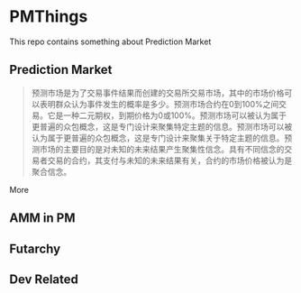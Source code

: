 # PMThings
This repo contains something about Prediction Market

## Prediction Market

> 预测市场是为了交易事件结果而创建的交易所交易市场，其中的市场价格可以表明群众认为事件发生的概率是多少。预测市场合约在0到100%之间交易。它是一种二元期权，到期价格为0或100%。预测市场可以被认为属于更普遍的众包概念，这是专门设计来聚集特定主题的信息。预测市场可以被认为属于更普遍的众包概念，这是专门设计来聚集关于特定主题的信息。预测市场的主要目的是对未知的未来结果产生聚集性信念。具有不同信念的交易者交易的合约，其支付与未知的未来结果有关，合约的市场价格被认为是聚合信念。



More

## AMM in PM



## Futarchy



## Dev Related

